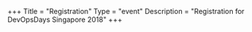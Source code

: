 +++
Title = "Registration"
Type = "event"
Description = "Registration for DevOpsDays Singapore 2018"
+++

<script src='https://js.tito.io/v1'></script>
<link rel="stylesheet" type="text/css" href='https://css.tito.io/v1' />
<tito-widget event="devopsdays-singapore/2018"></tito-widget>
